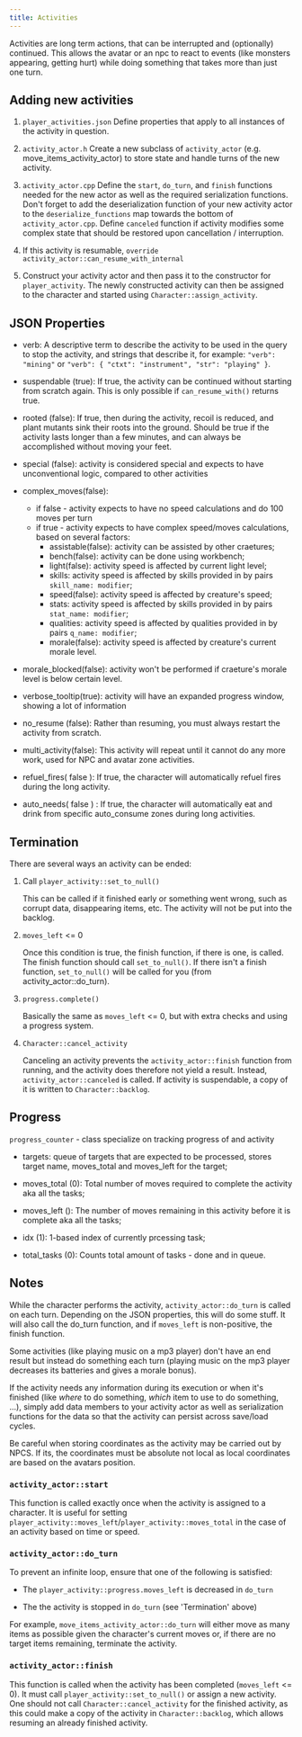 ```yaml
---
title: Activities
---
```


Activities are long term actions, that can be interrupted and (optionally) continued. This allows
the avatar or an npc to react to events (like monsters appearing, getting hurt) while doing
something that takes more than just one turn.

## Adding new activities

1. `player_activities.json` Define properties that apply to all instances of the activity in
   question.

2. `activity_actor.h` Create a new subclass of `activity_actor` (e.g. move_items_activity_actor) to
   store state and handle turns of the new activity.

3. `activity_actor.cpp` Define the `start`, `do_turn`, and `finish` functions needed for the new
   actor as well as the required serialization functions. Don't forget to add the deserialization
   function of your new activity actor to the `deserialize_functions` map towards the bottom of
   `activity_actor.cpp`. Define `canceled` function if activity modifies some complex state that
   should be restored upon cancellation / interruption.

4. If this activity is resumable, `override` `activity_actor::can_resume_with_internal`

5. Construct your activity actor and then pass it to the constructor for `player_activity`. The
   newly constructed activity can then be assigned to the character and started using
   `Character::assign_activity`.

## JSON Properties

- verb: A descriptive term to describe the activity to be used in the query to stop the activity,
  and strings that describe it, for example: `"verb": "mining"` or
  `"verb": { "ctxt": "instrument", "str": "playing" }`.

- suspendable (true): If true, the activity can be continued without starting from scratch again.
  This is only possible if `can_resume_with()` returns true.

- rooted (false): If true, then during the activity, recoil is reduced, and plant mutants sink their
  roots into the ground. Should be true if the activity lasts longer than a few minutes, and can
  always be accomplished without moving your feet.
  
- special (false): activity is considered special and expects to have unconventional logic,
  compared to other activities

- complex_moves(false):
  - if false - activity expects to have no speed calculations and do 100 moves per turn 
  - if true - activity expects to have complex speed/moves calculations, based on several factors:
    - assistable(false): activity can be assisted by other craetures;
    - bench(false): activity can be done using workbench;
    - light(false): activity speed is affected by current light level;
    - skills: activity speed is affected by skills provided in by pairs `skill_name: modifier`;
    - speed(false): activity speed is affected by creature's speed;
    - stats: activity speed is affected by skills provided in by pairs `stat_name: modifier`;
    - qualities: activity speed is affected by qualities provided in by pairs `q_name: modifier`;
    - morale(false): activity speed is affected by creature's current morale level.

- morale_blocked(false): activity won't be performed if craeture's morale level is below certain level.

- verbose_tooltip(true): activity will have an expanded progress window, showing a lot of information 

- no_resume (false): Rather than resuming, you must always restart the activity from scratch.

- multi_activity(false): This activity will repeat until it cannot do any more work, used for NPC
  and avatar zone activities.

- refuel_fires( false ): If true, the character will automatically refuel fires during the long
  activity.

- auto_needs( false ) : If true, the character will automatically eat and drink from specific
  auto_consume zones during long activities.

## Termination

There are several ways an activity can be ended:

1. Call `player_activity::set_to_null()`

   This can be called if it finished early or something went wrong, such as corrupt data,
   disappearing items, etc. The activity will not be put into the backlog.

2. `moves_left` <= 0

   Once this condition is true, the finish function, if there is one, is called. The finish function
   should call `set_to_null()`. If there isn't a finish function, `set_to_null()` will be called for
   you (from activity_actor::do_turn).

3. `progress.complete()`

    Basically the same as `moves_left` <= 0, but with extra checks and using a progress system.

4. `Character::cancel_activity`

   Canceling an activity prevents the `activity_actor::finish` function from running, and the
   activity does therefore not yield a result. Instead, `activity_actor::canceled` is called. If
   activity is suspendable, a copy of it is written to `Character::backlog`.


## Progress

`progress_counter` - class specialize on tracking progress of and activity

  - targets: queue of targets that are expected to be processed, stores target name, moves_total and
    moves_left for the target;

  - moves_total (0): Total number of moves required to complete the activity aka all the tasks;

  - moves_left (): The number of moves remaining in this activity before it is complete aka all the tasks;

  - idx (1): 1-based index of currently prcessing task;
  
  - total_tasks (0): Counts total amount of tasks - done and in queue.
  

## Notes

While the character performs the activity, `activity_actor::do_turn` is called on each turn.
Depending on the JSON properties, this will do some stuff. It will also call the do_turn function,
and if `moves_left` is non-positive, the finish function.

Some activities (like playing music on a mp3 player) don't have an end result but instead do
something each turn (playing music on the mp3 player decreases its batteries and gives a morale
bonus).

If the activity needs any information during its execution or when it's finished (like _where_ to do
something, _which_ item to use to do something, ...), simply add data members to your activity actor
as well as serialization functions for the data so that the activity can persist across save/load
cycles.

Be careful when storing coordinates as the activity may be carried out by NPCS. If its, the
coordinates must be absolute not local as local coordinates are based on the avatars position.

### `activity_actor::start`

This function is called exactly once when the activity is assigned to a character. It is useful for
setting `player_activity::moves_left`/`player_activity::moves_total` in the case of an activity
based on time or speed.

### `activity_actor::do_turn`

To prevent an infinite loop, ensure that one of the following is satisfied:

- The `player_activity::progress.moves_left` is decreased in `do_turn`

- The the activity is stopped in `do_turn` (see 'Termination' above)

For example, `move_items_activity_actor::do_turn` will either move as many items as possible given
the character's current moves or, if there are no target items remaining, terminate the activity.

### `activity_actor::finish`

This function is called when the activity has been completed (`moves_left` <= 0). It must call
`player_activity::set_to_null()` or assign a new activity. One should not call
`Character::cancel_activity` for the finished activity, as this could make a copy of the activity in
`Character::backlog`, which allows resuming an already finished activity.
